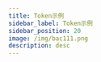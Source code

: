 ```yaml
---
title: Token示例
sidebar_label: Token示例
sidebar_position: 20
image: /img/bac111.png
description: desc
---
```

